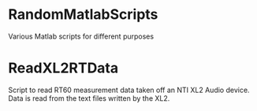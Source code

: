 # RandomMatlabScripts
Various Matlab scripts for different purposes

# ReadXL2RTData
Script to read RT60 measurement data taken off an NTI XL2 Audio device. Data is read from the text files written by the XL2.
